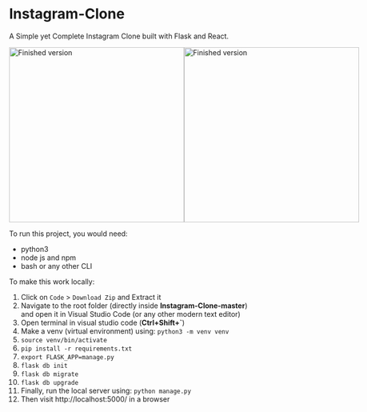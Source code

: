 # Instagram-Clone
A Simple yet Complete Instagram Clone built with Flask and React.  

<p style="display: flex;"><img src="https://i.ibb.co/zS6czd5/1.png" width="350" alt="Finished version"/> <img src="https://i.ibb.co/sWfJxmX/2.png"  width="350" alt="Finished version"/></p>

To run this project, you would need:
* python3
* node js and npm
* bash or any other CLI

To make this work locally:

1. Click on `Code` > `Download Zip` and Extract it
2. Navigate to the root folder (directly inside **Instagram-Clone-master**) and open it in Visual Studio Code (or any other modern text editor)
3. Open terminal in visual studio code (**Ctrl+Shift+\`**)
4. Make a venv (virtual environment) using:  `python3 -m venv venv`
5. `source venv/bin/activate`
6. `pip install -r requirements.txt`
7. `export FLASK_APP=manage.py`
8. `flask db init`
9. `flask db migrate`
10. `flask db upgrade`
11. Finally, run the local server using: `python manage.py`
12. Then visit http://localhost:5000/ in a browser
